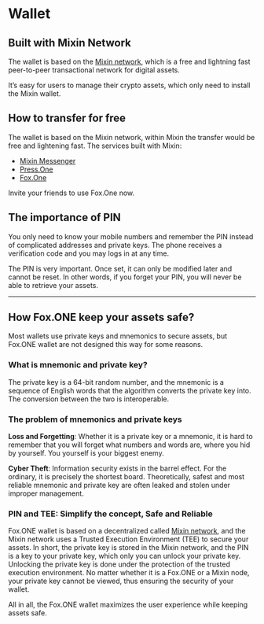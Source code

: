 # Wallet

## Built with Mixin Network

The wallet is based on the [Mixin network](https://mixin.one), which is a free and lightning fast peer-to-peer transactional network for digital assets.

It’s easy for users to manage their crypto assets, which only need to install the Mixin wallet.


## How to transfer for free

The wallet is based on the Mixin network, within Mixin the transfer would be free and lightening fast. The services built with Mixin:

- [Mixin Messenger](https://mixin.one)
- [Press.One](https://press.one)
- [Fox.One](https://www.fox.one)

Invite your friends to use Fox.One now.

## The importance of PIN

You only need to know your mobile numbers and remember the PIN instead of complicated addresses and private keys. The phone receives a verification code and you may logs in at any time.

The PIN is very important. Once set, it can only be modified later and cannot be reset. In other words, if you forget your PIN, you will never be able to retrieve your assets.

---

## How Fox.ONE keep your assets safe?

Most wallets use private keys and mnemonics to secure assets, but Fox.ONE wallet are not designed this way for some reasons.

### What is mnemonic and private key?

The private key is a 64-bit random number, and the mnemonic is a sequence of English words that the algorithm converts the private key into. The conversion between the two is interoperable.

### The problem of mnemonics and private keys

**Loss and Forgetting**: Whether it is a private key or a mnemonic, it is hard to remember that you will forget what numbers and words are, where you hid by yourself. You yourself is your biggest enemy.

**Cyber Theft**: Information security exists in the barrel effect. For the ordinary, it is precisely the shortest board. Theoretically, safest and most reliable mnemonic and private key are often leaked and stolen under improper management.

### PIN and TEE: Simplify the concept, Safe and Reliable

Fox.ONE wallet is based on a decentralized called [Mixin network](https://mixin.one), and the Mixin network uses a Trusted Execution Environment (TEE) to secure your assets. In short, the private key is stored in the Mixin network, and the PIN is a key to your private key, which only you can unlock your private key. Unlocking the private key is done under the protection of the trusted execution environment. No matter whether it is a Fox.ONE or a Mixin node, your private key cannot be viewed, thus ensuring the security of your wallet.

All in all, the Fox.ONE wallet maximizes the user experience while keeping assets safe.
